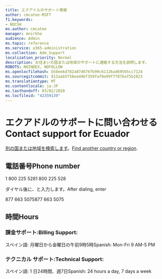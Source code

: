 ```yaml
---
title: エクアドルのサポート情報
author: cmcatee-MSFT
f1.keywords:
- NOCSH
ms.author: cmcatee
manager: mnirkhe
audience: Admin
ms.topic: reference
ms.service: o365-administration
ms.collection: Adm_Support
localization_priority: Normal
description: お住まいの国または地域のサポートに連絡する方法を説明します。
ROBOTS: NOINDEX, NOFOLLOW
ms.openlocfilehash: b58ee6d782a87d676fb99c61126ad69565cc7124
ms.sourcegitcommit: 812aab5f58eed4bf359faf0e99f7f876af5b1023
ms.translationtype: MT
ms.contentlocale: ja-JP
ms.lasthandoff: 03/02/2020
ms.locfileid: "42359139"
---
```

# <a name="contact-support-for-ecuador"></a><span data-ttu-id="092b4-103">エクアドルのサポートに問い合わせる</span><span class="sxs-lookup"><span data-stu-id="092b4-103">Contact support for Ecuador</span></span>

<span data-ttu-id="092b4-104">[別の国または地域を検索します](../contact-support-for-business-products.md)。</span><span class="sxs-lookup"><span data-stu-id="092b4-104">[Find another country or region](../contact-support-for-business-products.md).</span></span>

## <a name="phone-number"></a><span data-ttu-id="092b4-105">電話番号</span><span class="sxs-lookup"><span data-stu-id="092b4-105">Phone number</span></span>
<span data-ttu-id="092b4-106">1 800 225 528</span><span class="sxs-lookup"><span data-stu-id="092b4-106">1 800 225 528</span></span>

<span data-ttu-id="092b4-107">ダイヤル後に、と入力します。</span><span class="sxs-lookup"><span data-stu-id="092b4-107">After dialing, enter</span></span>

<span data-ttu-id="092b4-108">877 663 5075</span><span class="sxs-lookup"><span data-stu-id="092b4-108">877 663 5075</span></span>

## <a name="hours"></a><span data-ttu-id="092b4-109">時間</span><span class="sxs-lookup"><span data-stu-id="092b4-109">Hours</span></span>
### <a name="billing-support"></a><span data-ttu-id="092b4-110">課金サポート:</span><span class="sxs-lookup"><span data-stu-id="092b4-110">Billing Support:</span></span>

<span data-ttu-id="092b4-111">スペイン語: 月曜日から金曜日の午前9時5時</span><span class="sxs-lookup"><span data-stu-id="092b4-111">Spanish: Mon-Fri 9 AM-5 PM</span></span>

### <a name="technical-support"></a><span data-ttu-id="092b4-112">テクニカル サポート:</span><span class="sxs-lookup"><span data-stu-id="092b4-112">Technical Support:</span></span>

<span data-ttu-id="092b4-113">スペイン語: 1 日24時間、週7日</span><span class="sxs-lookup"><span data-stu-id="092b4-113">Spanish: 24 hours a day, 7 days a week</span></span>

